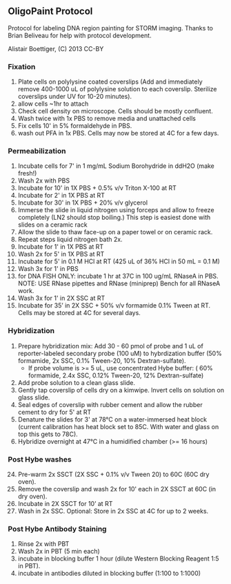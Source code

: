 
## OligoPaint Protocol 
Protocol for labeling DNA region painting for STORM imaging.  Thanks to Brian Beliveau for help with protocol development.  

Alistair Boettiger, (C) 2013 CC-BY

### Fixation
1. Plate cells on polylysine coated coverslips (Add and immediately remove 400-1000 uL of polylysine solution to each coverslip.  Sterilize coverslips under UV for 10-20 minutes).  
2. allow cells ~1hr to attach
3. Check cell density on microscope.  Cells should be mostly confluent.
4. Wash twice with 1x PBS to remove media and unattached cells
5. Fix cells 10' in 5% formaldehyde in PBS.
6. wash out PFA in 1x PBS.  Cells may now be stored at 4C for a few days.

### Permeabilization
1. Incubate cells for 7' in 1 mg/mL Sodium Borohydride in ddH2O (make fresh!)
2. Wash 2x with PBS
3. Incubate for 10' in 1X PBS + 0.5% v/v Triton X-100 at RT
4. Incubate for 2' in 1X PBS at RT
5. Incubate for 30' in 1X PBS + 20% v/v glycerol
6. Immerse the slide in liquid nitrogen using forceps and allow to freeze completely (LN2 should stop boiling.)  This step is easiest done with slides on a ceramic rack
7. Allow the slide to thaw face-up on a paper towel or on ceramic rack.
8. Repeat steps liquid nitrogen bath 2x. 
9. Incubate for 1' in 1X PBS at RT
10. Wash 2x for 5' in 1X PBS at RT
11. Incubate for 5' in 0.1 M HCl at RT  (425 uL of 36% HCl in 50 mL = 0.1 M)
12. Wash 3x for 1' in PBS
13. for DNA FISH ONLY: incubate 1 hr at 37C in 100 ug/mL RNaseA in PBS.  NOTE: USE RNase pipettes and RNase (miniprep) Bench for all RNaseA work.  
14. Wash 3x for 1' in 2X SSC at RT
15. Incubate for 35’ in 2X SSC + 50% v/v formamide 0.1% Tween at RT.  Cells may be stored at 4C for several days.

### Hybridization
1. Prepare hybridization mix:  Add 30 - 60 pmol of probe and 1 uL of reporter-labeled secondary probe (100 uM) to hybrdization buffer (50% formamide, 2x SSC, 0.1% Tween-20, 10% Dextran-sulfate).  
     * If probe volume is >= 5 uL, use concentrated Hybe buffer: ( 60% formamide, 2.4x SSC, 0.12% Tween-20, 12% Dextran-sulfate) 
2. Add probe solution to a clean glass slide.
3. Gently tap coverslip of cells dry on a kimwipe.  Invert cells on solution on glass slide. 
4. Seal edges of coverslip with rubber cement and allow the rubber cement to dry for 5' at RT
5. Denature the slides for 3' at 78°C on a water-immersed heat block (current calibration has heat block set to 85C.  With water and glass on top this gets to 78C).
6. Hybridize overnight at 47°C in a humidified chamber (>= 16 hours)

### Post Hybe washes
24. Pre-warm 2x SSCT (2X SSC + 0.1% v/v Tween 20) to 60C (60C dry oven).  
25. Remove the coverslip and wash 2x for 10' each in 2X SSCT at 60C (in dry oven).
25. Incubate in 2X SSCT for 10’ at RT
26. Wash in 2x SSC.   Optional: Store in 2x SSC at 4C for up to 2 weeks. 

### Post Hybe Antibody Staining
1. Rinse 2x with PBT 
2. Wash 2x in PBT (5 min each)
3. incubate in blocking buffer 1 hour (dilute Western Blocking Reagent 1:5 in PBT).
4. incubate in antibodies diluted in blocking buffer (1:100 to 1:1000) 